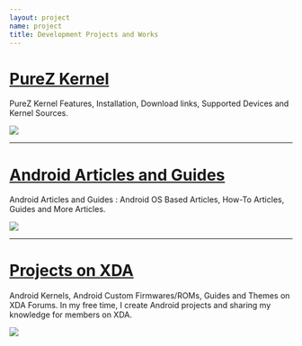 ```yaml
---
layout: project
name: project
title: Development Projects and Works
---
```


# [PureZ Kernel](project/purez-kernel.md)
PureZ Kernel Features, Installation, Download links, Supported Devices and Kernel Sources.

<img src="https://s20.postimg.cc/vpbav0vq5/Pure_Z-_Logo.png" />

----

# [Android Articles and Guides](project/android-articles.md)
Android Articles and Guides : Android OS Based Articles, How-To Articles, Guides and More Articles.

<img src="https://s20.postimg.cc/9xg18kirx/android-logo.jpg" />

----

# [Projects on XDA](project/xda-threads-collection.md)
Android Kernels, Android Custom Firmwares/ROMs, Guides and Themes on XDA Forums. In my free time, I create Android projects and sharing my knowledge for members on XDA.

<img src="https://s20.postimg.cc/4qq51vcl9/xda-developers.png" />
